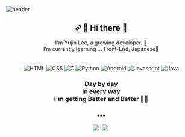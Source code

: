 ![header](https://capsule-render.vercel.app/api?type=waving&color=gradient&height=300&section=header&text=Like_a_Guiding_Star✨&animation=twinkling&fontSize=60)

<h2 align="center"><a id="user-content---hi-there--" class="anchor" aria-hidden="true" href="#--hi-there--"><svg class="octicon octicon-link" viewBox="0 0 16 16" version="1.1" width="16" height="16" aria-hidden="true"><path fill-rule="evenodd" d="M7.775 3.275a.75.75 0 001.06 1.06l1.25-1.25a2 2 0 112.83 2.83l-2.5 2.5a2 2 0 01-2.83 0 .75.75 0 00-1.06 1.06 3.5 3.5 0 004.95 0l2.5-2.5a3.5 3.5 0 00-4.95-4.95l-1.25 1.25zm-4.69 9.64a2 2 0 010-2.83l2.5-2.5a2 2 0 012.83 0 .75.75 0 001.06-1.06 3.5 3.5 0 00-4.95 0l-2.5 2.5a3.5 3.5 0 004.95 4.95l1.25-1.25a.75.75 0 00-1.06-1.06l-1.25 1.25a2 2 0 01-2.83 0z"></path></svg></a> <g-emoji class="g-emoji" alias="wave" fallback-src="https://github.githubassets.com/images/icons/emoji/unicode/1f44b.png">👋</g-emoji> Hi there <g-emoji class="g-emoji" alias="wave" fallback-src="https://github.githubassets.com/images/icons/emoji/unicode/1f44b.png">👋</g-emoji> </h2>
<p align="center">
I'm Yujin Lee, a growing developer. <g-emoji class="g-emoji" alias="seedling" fallback-src="https://github.githubassets.com/images/icons/emoji/unicode/1f331.png">🌱</g-emoji> <br>
I’m currently learning ... Front-End, Japanese🌱 <br><br><br>

<img alt="HTML" src ="https://img.shields.io/badge/_-HTML-green">
<img alt="CSS" src ="https://img.shields.io/badge/_-CSS-FBF37C">
<img alt="C" src ="https://img.shields.io/badge/_-C/C++-FF712C">
<img alt="Python" src ="https://img.shields.io/badge/_-Python-0468BF">
<img alt="Android" src ="https://img.shields.io/badge/_-Android-9F61DD">
<img alt="Javascript" src ="https://img.shields.io/badge/_-Javascript-F580A9">
<img alt="Java" src ="https://img.shields.io/badge/_-Java-88B8E1">


<h3 align="center"> Day by day <br> in every way <br> I'm getting Better and Better 🧞‍♂️ </h3>
<h3 align="center">•••</h3>
<p align="center">
  <a href="https://velog.io/@imyourgenie"><img src="https://img.shields.io/badge/Tech%20Blog-11B48A?style=flat-square&logo=Vimeo&logoColor=white&link=https://velog.io/@imyourgenie"/></a>&nbsp
  <a href="https://blog.naver.com/leyujin1007"><img src="https://img.shields.io/badge/Naver%20Blog-43D082?style=flat-square&logo=Naver&logoColor=white&link=https://blog.naver.com/leyujin1007"/></a>&nbsp

</p>

<!--
  ![](https://komarev.com/ghpvc/?username=lmyourGenie&color=dc143c&style=flat)
-->
